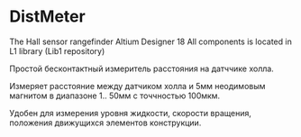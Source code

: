 # DistMeter
The Hall sensor rangefinder
Altium Designer 18
All components is located in L1 library (Lib1 repository)

Простой бесконтактный измеритель расстояния на датччике холла.

Измеряет расстояние между датчиком холла и 5мм неодимовым магнитом в диапазоне 1.. 50мм с точчностью 100мкм.

Удобен для измерения уровня жидкости, скорости вращения, положения движущихся элементов конструкции.
